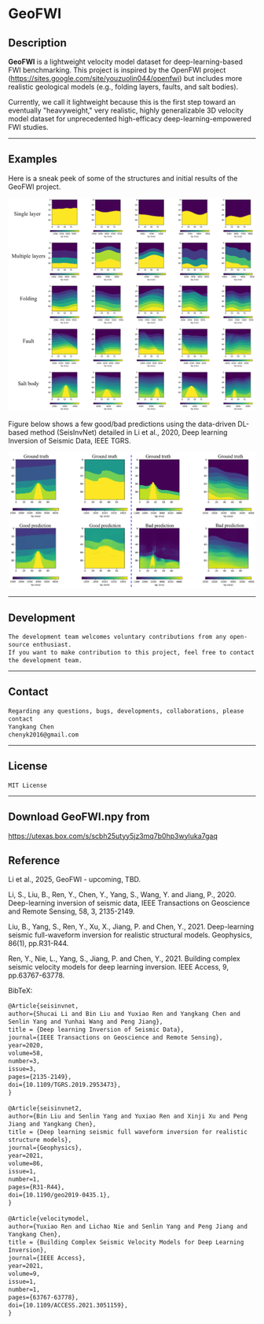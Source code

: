 # GeoFWI

## Description

**GeoFWI** is a lightweight velocity model dataset for deep-learning-based FWI benchmarking. This project is inspired by the OpenFWI project (https://sites.google.com/site/youzuolin044/openfwi) but includes more realistic geological models (e.g., folding layers, faults, and salt bodies). 

Currently, we call it lightweight because this is the first step toward an eventually "heavyweight," very realistic, highly generalizable 3D velocity model dataset for unprecedented high-efficacy deep-learning-empowered FWI studies. 

-----------
## Examples

Here is a sneak peek of some of the structures and initial results of the GeoFWI project.

<p align="center">
<img src='https://github.com/aaspip/gallery/blob/main/geofwi/geofwi-seisinvnet.png' alt='comp' width=960/>
</p>

Figure below shows a few good/bad predictions using the data-driven DL-based method (SeisInvNet) detailed in Li et al., 2020, Deep learning Inversion of Seismic Data, IEEE TGRS.

<p align="center">
<img src='https://github.com/aaspip/gallery/blob/main/geofwi/geofwi-types.png' alt='comp' width=960/>
</p>

-----------
## Development
    The development team welcomes voluntary contributions from any open-source enthusiast. 
    If you want to make contribution to this project, feel free to contact the development team. 

-----------
## Contact
    Regarding any questions, bugs, developments, collaborations, please contact  
    Yangkang Chen
    chenyk2016@gmail.com

-----------
## License
    MIT License
    
-----------
## Download GeoFWI.npy from
https://utexas.box.com/s/scbh25utyy5jz3mq7b0hp3wyluka7gaq

## Reference
Li et al., 2025, GeoFWI - upcoming, TBD. 

Li, S., Liu, B., Ren, Y., Chen, Y., Yang, S., Wang, Y. and Jiang, P., 2020. Deep-learning inversion of seismic data, IEEE Transactions on Geoscience and Remote Sensing, 58, 3, 2135-2149.

Liu, B., Yang, S., Ren, Y., Xu, X., Jiang, P. and Chen, Y., 2021. Deep-learning seismic full-waveform inversion for realistic structural models. Geophysics, 86(1), pp.R31-R44.

Ren, Y., Nie, L., Yang, S., Jiang, P. and Chen, Y., 2021. Building complex seismic velocity models for deep learning inversion. IEEE Access, 9, pp.63767-63778.

BibTeX:

	@Article{seisinvnet,
  	author={Shucai Li and Bin Liu and Yuxiao Ren and Yangkang Chen and Senlin Yang and Yunhai Wang and Peng Jiang},
  	title = {Deep learning Inversion of Seismic Data},
  	journal={IEEE Transactions on Geoscience and Remote Sensing},
  	year=2020,
  	volume=58,
  	number=3,
  	issue=3,
  	pages={2135-2149},
  	doi={10.1109/TGRS.2019.2953473},
	}

	@Article{seisinvnet2,
  	author={Bin Liu and Senlin Yang and Yuxiao Ren and Xinji Xu and Peng Jiang and Yangkang Chen},
  	title = {Deep learning seismic full waveform inversion for realistic structure models},
  	journal={Geophysics},
  	year=2021,
  	volume=86,
  	issue=1,
  	number=1,
  	pages={R31-R44},
  	doi={10.1190/geo2019-0435.1},
	}

	@Article{velocitymodel,
  	author={Yuxiao Ren and Lichao Nie and Senlin Yang and Peng Jiang and Yangkang Chen},
  	title = {Building Complex Seismic Velocity Models for Deep Learning Inversion},
  	journal={IEEE Access},
  	year=2021,
  	volume=9,
  	issue=1,
  	number=1,
  	pages={63767-63778},
  	doi={10.1109/ACCESS.2021.3051159},
	}

